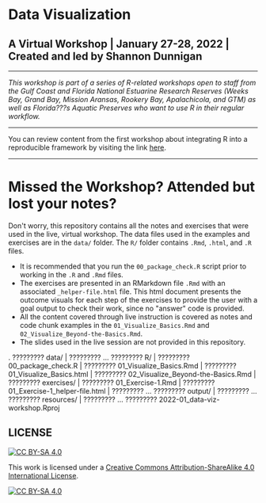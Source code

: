 # Data Visualization
## A Virtual Workshop | January 27-28, 2022 | Created and led by Shannon Dunnigan
***

*This workshop is part of a series of R-related workshops open to staff from the Gulf Coast and Florida National Estuarine Research Reserves (Weeks Bay, Grand Bay, Mission Aransas, Rookery Bay, Apalachicola, and GTM) as well as Florida???s Aquatic Preserves who want to use R in their regular workflow.*

***

You can review content from the first workshop about integrating R into a reproducible framework by visiting the link [here](https://github.com/skdunnigan/2021-infrequent-useR).

***

# Missed the Workshop? Attended but lost your notes? 

Don't worry, this repository contains all the notes and exercises that were used in the live, virtual workshop. The data files used in the examples and exercises are in the `data/` folder. The `R/` folder contains `.Rmd`, `.html`, and `.R` files. 

+  It is recommended that you run the `00_package_check.R` script prior to working in the `.R` and `.Rmd` files. 
+  The exercises are presented in an RMarkdown file `.Rmd` with an associated `_helper-file.html` file. This html document presents the outcome visuals for each step of the exercises to provide the user with a goal output to check their work, since no "answer" code is provided. 
+  All the content covered through live instruction is covered as notes and code chunk examples in the `01_Visualize_Basics.Rmd` and `02_Visualize_Beyond-the-Basics.Rmd`.
+  The slides used in the live session are not provided in this repository.

.
????????? data/
|   ????????? ...
????????? R/
|   ????????? 00_package_check.R
|   ????????? 01_Visualize_Basics.Rmd
|   ????????? 01_Visualize_Basics.html
|   ????????? 02_Visualize_Beyond-the-Basics.Rmd
|   ????????? exercises/
|       ????????? 01_Exercise-1.Rmd
|       ????????? 01_Exercise-1_helper-file.html
|       ?????????  ...
????????? output/
|   ????????? ...
????????? resources/
|   ????????? ...
????????? 2022-01_data-viz-workshop.Rproj

## LICENSE

[![CC BY-SA 4.0][cc-by-sa-shield]][cc-by-sa]

This work is licensed under a
[Creative Commons Attribution-ShareAlike 4.0 International License][cc-by-sa].

[![CC BY-SA 4.0][cc-by-sa-image]][cc-by-sa]

[cc-by-sa]: http://creativecommons.org/licenses/by-sa/4.0/
[cc-by-sa-image]: https://licensebuttons.net/l/by-sa/4.0/88x31.png
[cc-by-sa-shield]: https://img.shields.io/badge/License-CC%20BY--SA%204.0-lightgrey.svg
